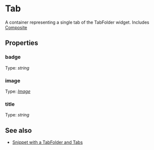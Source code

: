 ---
---
# Tab

A container representing a single tab of the TabFolder widget.
Includes [Composite](Composite.md)

## Properties

### badge
Type: *string*

### image

Type: *[Image](../types.md#image)*

### title

Type: *string*


## See also

- [Snippet with a TabFolder and Tabs](https://github.com/eclipsesource/tabris-js/blob/v1.4.0/snippets/tabfolder/tabfolder.js)
